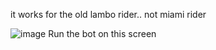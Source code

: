 it works for the old lambo rider.. not miami rider


![image](https://github.com/jonnytracker/BotCOINS/assets/36203292/f381fc4f-ab45-4165-88d0-d8958cc936a0)
Run the bot on this screen
